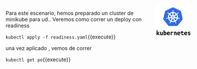 <img align="right" src="./assets/k8s-logo.png" width="100">

Para este escenario, hemos preparado un cluster de minikube para ud..
Veremos como correr un deploy con readiness

`kubectl apply -f readiness.yaml`{{execute}}

una vez aplicado , vemos de correr


`kubectl get po`{{execute}}
